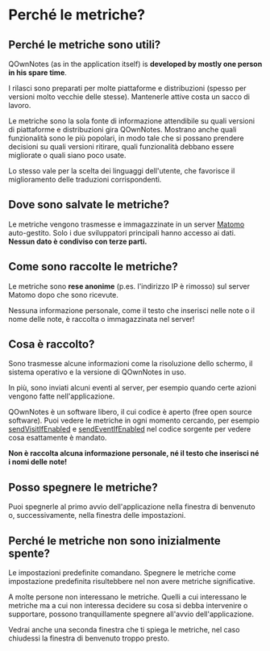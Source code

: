 # Perché le metriche?

## Perché le metriche sono utili?

QOwnNotes (as in the application itself) is **developed by mostly one person in his spare time**.

I rilasci sono preparati per molte piattaforme e distribuzioni (spesso per versioni molto vecchie delle stesse). Mantenerle attive costa un sacco di lavoro.

Le metriche sono la sola fonte di informazione attendibile su quali versioni di piattaforme e distribuzioni gira QOwnNotes. Mostrano anche quali funzionalità sono le più popolari, in modo tale che si possano prendere decisioni su quali versioni ritirare, quali funzionalità debbano essere migliorate o quali siano poco usate.

Lo stesso vale per la scelta dei linguaggi dell'utente, che favorisce il miglioramento delle traduzioni corrispondenti.

## Dove sono salvate le metriche?

Le metriche vengono trasmesse e immagazzinate in un server [Matomo](https://matomo.org/) auto-gestito. Solo i due sviluppatori principali hanno accesso ai dati. **Nessun dato è condiviso con terze parti.**

## Come sono raccolte le metriche?

Le metriche sono **rese anonime** (p.es. l'indirizzo IP è rimosso) sul server Matomo dopo che sono ricevute.

Nessuna informazione personale, come il testo che inserisci nelle note o il nome delle note, è raccolta o immagazzinata nel server!

## Cosa è raccolto?

Sono trasmesse alcune informazioni come la risoluzione dello schermo, il sistema operativo e la versione di QOwnNotes in uso.

In più, sono inviati alcuni eventi al server, per esempio quando certe azioni vengono fatte nell'applicazione.

QOwnNotes è un software libero, il cui codice è aperto (free open source software). Puoi vedere le metriche in ogni momento cercando, per esempio [sendVisitIfEnabled](https://github.com/pbek/QOwnNotes/search?q=sendVisitIfEnabled) e [sendEventIfEnabled](https://github.com/pbek/QOwnNotes/search?q=sendEventIfEnabled) nel codice sorgente per vedere cosa esattamente è mandato.

**Non è raccolta alcuna informazione personale, né il testo che inserisci né i nomi delle note!**

## Posso spegnere le metriche?

Puoi spegnerle al primo avvio dell'applicazione nella finestra di benvenuto o, successivamente, nella finestra delle impostazioni.

## Perché le metriche non sono inizialmente spente?

Le impostazioni predefinite comandano. Spegnere le metriche come impostazione predefinita risultebbere nel non avere metriche significative.

A molte persone non interessano le metriche. Quelli a cui interessano le metriche ma a cui non interessa decidere su cosa si debba intervenire o supportare, possono tranquillamente spegnere all'avvio dell'applicazione.

Vedrai anche una seconda finestra che ti spiega le metriche, nel caso chiudessi la finestra di benvenuto troppo presto.
